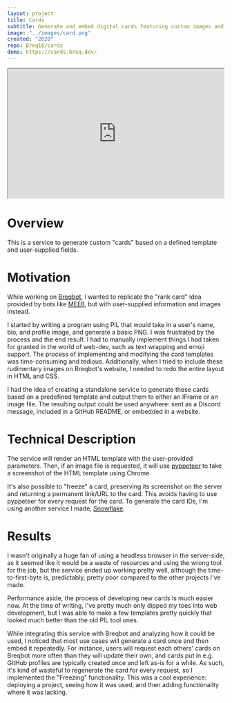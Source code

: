 ```yaml
---
layout: project
title: Cards
subtitle: Generate and embed digital cards featuring custom images and text.
image: "../images/card.png"
created: "2020"
repo: Breq16/cards
demo: https://cards.breq.dev/
---
```


<iframe className="block mx-auto rounded-2xl mt-4" height="300" width="500" src="https://cards.api.breq.dev/card/130828037779294750.html"></iframe>

# Overview

This is a service to generate custom "cards" based on a defined template and user-supplied fields.

# Motivation

While working on [Breqbot](/projects/breqbot), I wanted to replicate the "rank card" idea provided by bots like [MEE6](https://mee6.xyz/), but with user-supplied information and images instead.

I started by writing a program using PIL that would take in a user's name, bio, and profile image, and generate a basic PNG. I was frustrated by the process and the end result. I had to manually implement things I had taken for granted in the world of web-dev, such as text wrapping and emoji support. The process of implementing and modifying the card templates was time-consuming and tedious. Additionally, when I tried to include these rudimentary images on Breqbot's website, I needed to redo the entire layout in HTML and CSS.

I had the idea of creating a standalone service to generate these cards based on a predefined template and output them to either an IFrame or an image file. The resulting output could be used anywhere: sent as a Discord message, included in a GitHub README, or embedded in a website.

# Technical Description

The service will render an HTML template with the user-provided parameters. Then, if an image file is requested, it will use [pyppeteer](https://github.com/pyppeteer/pyppeteer) to take a screenshot of the HTML template using Chrome.

It's also possible to "freeze" a card, preserving its screenshot on the server and returning a permanent link/URL to the card. This avoids having to use pyppeteer for every request for the card. To generate the card IDs, I'm using another service I made, [Snowflake](/projects/snowflake).

# Results

I wasn't originally a huge fan of using a headless browser in the server-side, as it seemed like it would be a waste of resources and using the wrong tool for the job, but the service ended up working pretty well, although the time-to-first-byte is, predictably, pretty poor compared to the other projects I've made.

Performance aside, the process of developing new cards is much easier now. At the time of writing, I've pretty much only dipped my toes into web development, but I was able to make a few templates pretty quickly that looked much better than the old PIL tool ones.

While integrating this service with Breqbot and analyzing how it could be used, I noticed that most use cases will generate a card once and then embed it repeatedly. For instance, users will request each others' cards on Breqbot more often than they will update their own, and cards put in e.g. GitHub profiles are typically created once and left as-is for a while. As such, it's kind of wasteful to regenerate the card for every request, so I implemented the "Freezing" functionality. This was a cool experience: deploying a project, seeing how it was used, and then adding functionality where it was lacking.
